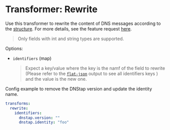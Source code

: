 # Transformer: Rewrite

Use this transformer to rewrite the content of DNS messages according to the [structure](../dnsjson.md#dns-collector---json-encoding).
For more details, see the feature request [here](https://github.com/dmachard/go-dnscollector/issues/527).

> Only fields with int and string types are supported.

Options:

* `identifiers` (map)
  > Expect a key/value where the key is the namf of the field to rewrite (Please refer  to the [`flat-json`](../dnsjson.md#flat-json-format-recommended) output to see all identifiers keys ) and the value is the new one.

Config example to remove the DNStap version and update the identity name.

```yaml
transforms:
  rewrite:
    identifiers:
      dnstap.version: ""
      dnstap.identity: "foo"
```